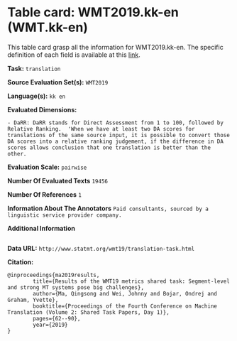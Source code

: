 # Table card: WMT2019.kk-en (WMT.kk-en)

This table card grasp all the information for WMT2019.kk-en. The specific definition of each field is available at this [link](https://github.com/ThomasScialom/BEAMetrics#adding-a-new-dataset).

**Task:** 
`translation`

**Source Evaluation Set(s):** 
`WMT2019`

**Language(s):** 
`kk en`

**Evaluated Dimensions:** 
```
- DaRR: DaRR stands for Direct Assessment from 1 to 100, followed by Relative Ranking.  'When we have at least two DA scores for translations of the same source input, it is possible to convert those DA scores into a relative ranking judgement, if the difference in DA scores allows conclusion that one translation is better than the other.
```

**Evaluation Scale:** 
`pairwise`

**Number Of Evaluated Texts** 
`19456`

**Number Of  References** 
`1`

**Information About The Annotators** 
`Paid consultants, sourced by a linguistic service provider company.`

**Additional Information** 
```

```

**Data URL:** 
``http://www.statmt.org/wmt19/translation-task.html``

**Citation:** 
```
@inproceedings{ma2019results,
        title={Results of the WMT19 metrics shared task: Segment-level and strong MT systems pose big challenges},
        author={Ma, Qingsong and Wei, Johnny and Bojar, Ondrej and Graham, Yvette},
        booktitle={Proceedings of the Fourth Conference on Machine Translation (Volume 2: Shared Task Papers, Day 1)},
        pages={62--90},
        year={2019}
}
```
